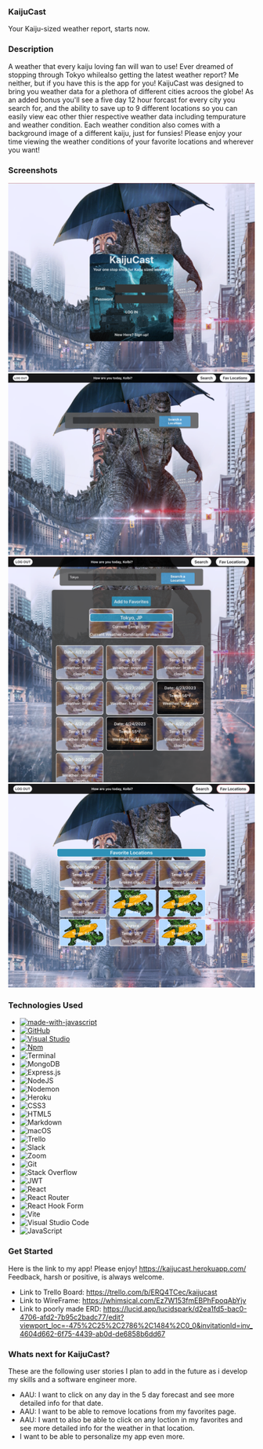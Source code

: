 ### KaijuCast 
Your Kaiju-sized weather report, starts now.


### Description
A weather that every kaiju loving fan will wan to use! Ever dreamed of stopping through Tokyo whilealso getting
the latest weather report? Me neither, but if you have this is the app for you! 
KaijuCast was designed to bring you weather data for a plethora of different cities acroos the globe! 
As an added bonus you'll see a five day 12 hour forcast for every city you search for, and the ability to save up to 9 different 
locations so you can easily view eac other thier respective weather data including tempurature and weather condition.
Each weather condition also comes with a background image of a different kaiju, just for funsies!
Please enjoy your time viewing the weather conditions of your favorite locations and wherever you want! 


### Screenshots
![login page](/src/assets/loginpage.png)
![search page](/src/assets/SearchPage.png)
![search result](/src/assets/SearchResult.png)
![login page](/src/assets/Favs.png)



### Technologies Used
- [![made-with-javascript](https://img.shields.io/badge/Made%20with-JavaScript-1f425f.svg)](https://www.javascript.com)
- [![GitHub](https://badgen.net/badge/icon/github?icon=github&label)](https://github.com)
- [![Visual Studio](https://badgen.net/badge/icon/visualstudio?icon=visualstudio&label)](https://visualstudio.microsoft.com)
- [![Npm](https://badgen.net/badge/icon/npm?icon=npm&label)](https://https://npmjs.com/)
- ![Terminal](https://badgen.net/badge/icon/terminal?icon=terminal&label)
- ![MongoDB](https://img.shields.io/badge/MongoDB-%234ea94b.svg?style=for-the-badge&logo=mongodb&logoColor=white)
- ![Express.js](https://img.shields.io/badge/express.js-%23404d59.svg?style=for-the-badge&logo=express&logoColor=%2361DAFB)
- ![NodeJS](https://img.shields.io/badge/node.js-6DA55F?style=for-the-badge&logo=node.js&logoColor=white)
- ![Nodemon](https://img.shields.io/badge/NODEMON-%23323330.svg?style=for-the-badge&logo=nodemon&logoColor=%BBDEAD)
- ![Heroku](https://img.shields.io/badge/heroku-%23430098.svg?style=for-the-badge&logo=heroku&logoColor=white)
- ![CSS3](https://img.shields.io/badge/css3-%231572B6.svg?style=for-the-badge&logo=css3&logoColor=white)
- ![HTML5](https://img.shields.io/badge/html5-%23E34F26.svg?style=for-the-badge&logo=html5&logoColor=white)
- ![Markdown](https://img.shields.io/badge/markdown-%23000000.svg?style=for-the-badge&logo=markdown&logoColor=white)
- ![macOS](https://img.shields.io/badge/mac%20os-000000?style=for-the-badge&logo=macos&logoColor=F0F0F0)
- ![Trello](https://img.shields.io/badge/Trello-%23026AA7.svg?style=for-the-badge&logo=Trello&logoColor=white)
- ![Slack](https://img.shields.io/badge/Slack-4A154B?style=for-the-badge&logo=slack&logoColor=white)
- ![Zoom](https://img.shields.io/badge/Zoom-2D8CFF?style=for-the-badge&logo=zoom&logoColor=white)
- ![Git](https://img.shields.io/badge/git-%23F05033.svg?style=for-the-badge&logo=git&logoColor=white)
- ![Stack Overflow](https://img.shields.io/badge/-Stackoverflow-FE7A16?style=for-the-badge&logo=stack-overflow&logoColor=white)
- ![JWT](https://img.shields.io/badge/JWT-black?style=for-the-badge&logo=JSON%20web%20tokens)
- ![React](https://img.shields.io/badge/react-%2320232a.svg?style=for-the-badge&logo=react&logoColor=%2361DAFB)
- ![React Router](https://img.shields.io/badge/React_Router-CA4245?style=for-the-badge&logo=react-router&logoColor=white)
- ![React Hook Form](https://img.shields.io/badge/React%20Hook%20Form-%23EC5990.svg?style=for-the-badge&logo=reacthookform&logoColor=white)
- ![Vite](https://img.shields.io/badge/vite-%23646CFF.svg?style=for-the-badge&logo=vite&logoColor=white)
- ![Visual Studio Code](https://img.shields.io/badge/Visual%20Studio%20Code-0078d7.svg?style=for-the-badge&logo=visual-studio-code&logoColor=white)
- ![JavaScript](https://img.shields.io/badge/javascript-%23323330.svg?style=for-the-badge&logo=javascript&logoColor=%23F7DF1E)



### Get Started
Here is the link to my app! Please enjoy! https://kaijucast.herokuapp.com/
Feedback, harsh or positive, is always welcome.
- Link to Trello Board: https://trello.com/b/ERQ4TCec/kaijucast
- Link to WireFrame: https://whimsical.com/Ez7W153fmEBPhFpoqAbYjv
- Link to poorly made ERD: https://lucid.app/lucidspark/d2ea1fd5-bac0-4706-afd2-7b95c2badc77/edit?viewport_loc=-475%2C25%2C2786%2C1484%2C0_0&invitationId=inv_4604d662-6f75-4439-ab0d-de6858b6dd67



### Whats next for KaijuCast?
These are the following user stories I plan to add in the future as i develop my skills and a software engineer more.
- AAU: I want to click on any day in the 5 day forecast and see more detailed info for that date.
- AAU: I want to be able to remove locations from my favorites page.
- AAU: I want to also be able to click on any loction in my favorites and see more detailed info for the weather in that location.
- I want to be able to personalize my app even more.